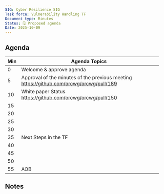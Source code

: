 ```yaml
---
SIG: Cyber Resilience SIG
Task force: Vulnerability Handling TF
Document type: Minutes
Status: 🗓️ Proposed agenda
Date: 2025-10-09
---
```


##  Agenda

| Min | Agenda Topics | 
| -- | ----- | 
|   0 | Welcome & approve agenda | 
|   5 | Approval of the minutes of the previous meeting  https://github.com/orcwg/orcwg/pull/189|
|  10 | White paper Status https://github.com/orcwg/orcwg/pull/150  |
|  15 |  |
|  20 |  |
|  25 |  |
|  30 |  |
|  35 |  Next Steps in the TF|
|  40 |  | 
|  45 |  |
|  50 |  | 
|  55 | AOB | 

## Notes
